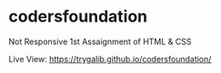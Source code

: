 # codersfoundation

Not Responsive 
1st Assaignment of HTML & CSS

Live View: https://trygalib.github.io/codersfoundation/
